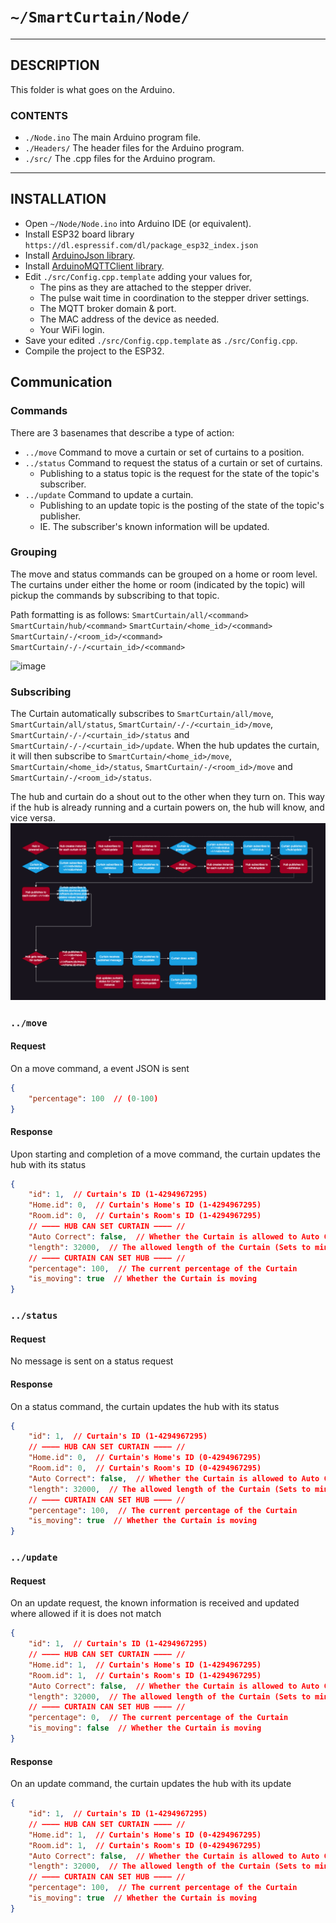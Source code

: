# `~/SmartCurtain/Node/`

---

## DESCRIPTION
This folder is what goes on the Arduino.

### CONTENTS
- `./Node.ino` The main Arduino program file.
- `./Headers/` The header files for the Arduino program.
- `./src/` The .cpp files for the Arduino program.

---

## INSTALLATION
- Open `~/Node/Node.ino` into Arduino IDE (or equivalent).
- Install ESP32 board library `https://dl.espressif.com/dl/package_esp32_index.json`
- Install [ArduinoJson library](https://arduinojson.org/).
- Install [ArduinoMQTTClient library](https://github.com/arduino-libraries/ArduinoMqttClient).
- Edit `./src/Config.cpp.template` adding your values for,
	- The pins as they are attached to the stepper driver.
	- The pulse wait time in coordination to the stepper driver settings.
	- The MQTT broker domain & port.
	- The MAC address of the device as needed.
	- Your WiFi login.
- Save your edited `./src/Config.cpp.template` as `./src/Config.cpp`.
- Compile the project to the ESP32.


## Communication


### Commands
There are 3 basenames that describe a type of action:
- `../move` Command to move a curtain or set of curtains to a position.
- `../status` Command to request the status of a curtain or set of curtains.
	- Publishing to a status topic is the request for the state of the topic's subscriber.
- `../update` Command to update a curtain.
	- Publishing to an update topic is the posting of the state of the topic's publisher.
	- IE. The subscriber's known information will be updated.

### Grouping
The move and status commands can be grouped on a home or room level. The curtains under either the home or room (indicated by the topic) will pickup the commands by subscribing to that topic.

Path formatting is as follows:
`SmartCurtain/all/<command>`
`SmartCurtain/hub/<command>`
`SmartCurtain/<home_id>/<command>`
`SmartCurtain/-/<room_id>/<command>`
`SmartCurtain/-/-/<curtain_id>/<command>`

![image](../Documentation/Images/MQTT/MQTTCommunicationFlowDiagram.png)

### Subscribing
The Curtain automatically subscribes to `SmartCurtain/all/move`, `SmartCurtain/all/status`, `SmartCurtain/-/-/<curtain_id>/move`, `SmartCurtain/-/-/<curtain_id>/status` and `SmartCurtain/-/-/<curtain_id>/update`. When the hub updates the curtain, it will then subscribe to `SmartCurtain/<home_id>/move`, `SmartCurtain/<home_id>/status`, `SmartCurtain/-/<room_id>/move` and `SmartCurtain/-/<room_id>/status`.

The hub and curtain do a shout out to the other when they turn on. This way if the hub is already running and a curtain powers on, the hub will know, and vice versa.
![image](../Documentation/Images/MQTT/MQTTStateDiagram.png)


### `../move`
#### Request
On a move command, a event JSON is sent
```json
{
	"percentage": 100  // (0-100)
}
```

#### Response
Upon starting and completion of a move command, the curtain updates the hub with its status
```json
{
	"id": 1,  // Curtain's ID (1-4294967295)
	"Home.id": 0,  // Curtain's Home's ID (1-4294967295)
	"Room.id": 0,  // Curtain's Room's ID (1-4294967295)
	// ———— HUB CAN SET CURTAIN ———— //
	"Auto Correct": false,  // Whether the Curtain is allowed to Auto Correct
	"length": 32000,  // The allowed length of the Curtain (Sets to minimum of Hub's length & Curtain's length)
	// ———— CURTAIN CAN SET HUB ———— //
	"percentage": 100,  // The current percentage of the Curtain
	"is_moving": true  // Whether the Curtain is moving
}
```


### `../status`
#### Request
No message is sent on a status request

#### Response
On a status command, the curtain updates the hub with its status
```json
{
	"id": 1,  // Curtain's ID (1-4294967295)
	// ———— HUB CAN SET CURTAIN ———— //
	"Home.id": 0,  // Curtain's Home's ID (0-4294967295)
	"Room.id": 0,  // Curtain's Room's ID (0-4294967295)
	"Auto Correct": false,  // Whether the Curtain is allowed to Auto Correct
	"length": 32000,  // The allowed length of the Curtain (Sets to minimum of Hub's length & Curtain's length)
	// ———— CURTAIN CAN SET HUB ———— //
	"percentage": 100,  // The current percentage of the Curtain
	"is_moving": true  // Whether the Curtain is moving
}
```


### `../update`
#### Request
On an update request, the known information is received and updated where allowed if it is does not match
```json
{
	"id": 1,  // Curtain's ID (1-4294967295)
	// ———— HUB CAN SET CURTAIN ———— //
	"Home.id": 1,  // Curtain's Home's ID (1-4294967295)
	"Room.id": 1,  // Curtain's Room's ID (1-4294967295)
	"Auto Correct": false,  // Whether the Curtain is allowed to Auto Correct
	"length": 32000,  // The allowed length of the Curtain (Sets to minimum of Hub's length & Curtain's length)
	// ———— CURTAIN CAN SET HUB ———— //
	"percentage": 0,  // The current percentage of the Curtain
	"is_moving": false  // Whether the Curtain is moving
}
```

#### Response
On an update command, the curtain updates the hub with its update
```json
{
	"id": 1,  // Curtain's ID (1-4294967295)
	// ———— HUB CAN SET CURTAIN ———— //
	"Home.id": 1,  // Curtain's Home's ID (0-4294967295)
	"Room.id": 1,  // Curtain's Room's ID (0-4294967295)
	"Auto Correct": false,  // Whether the Curtain is allowed to Auto Correct
	"length": 32000,  // The allowed length of the Curtain (Sets to minimum of Hub's length & Curtain's length)
	// ———— CURTAIN CAN SET HUB ———— //
	"percentage": 100,  // The current percentage of the Curtain
	"is_moving": true  // Whether the Curtain is moving
}
```
